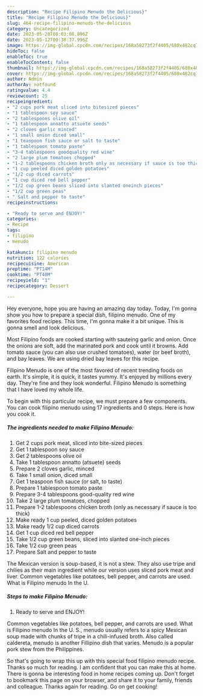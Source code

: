 ```yaml
---
description: "Recipe Filipino Menudo the Delicious}"
title: "Recipe Filipino Menudo the Delicious}"
slug: 464-recipe-filipino-menudo-the-delicious
category: Uncategorized
date: 2023-05-28T08:03:08.896Z
date: 2023-05-12T00:38:37.996Z
image: https://img-global.cpcdn.com/recipes/168a58273f2f4405/680x482cq70/filipino-menudo-recipe-main-photo.jpg
hideToc: false
enableToc: true
enableTocContent: false
thumbnail: https://img-global.cpcdn.com/recipes/168a58273f2f4405/680x482cq70/filipino-menudo-recipe-main-photo.jpg
cover: https://img-global.cpcdn.com/recipes/168a58273f2f4405/680x482cq70/filipino-menudo-recipe-main-photo.jpg
author: Admin
authorAv: notfound
ratingvalue: 4.4
reviewcount: 25
recipeingredient:
- "2 cups pork meat sliced into bitesized pieces"
- "1 tablespoon soy sauce"
- "2 tablespoons olive oil"
- "1 tablespoon annatto atsuete seeds"
- "2 cloves garlic minced"
- "1 small onion diced small"
- "1 teaspoon fish sauce or salt to taste"
- "1 tablespoon tomato paste"
- "3-4 tablespoons goodquality red wine"
- "2 large plum tomatoes chopped"
- "1-2 tablespoons chicken broth only as necessary if sauce is too thick"
- "1 cup peeled diced golden potatoes"
- "1/2 cup diced carrots"
- "1 cup diced red bell pepper"
- "1/2 cup green beans sliced into slanted oneinch pieces"
- "1/2 cup green peas"
- " Salt and pepper to taste"
recipeinstructions:

- "Ready to serve and ENJOY!"
categories:
- Recipe
tags:
- filipino
- menudo

katakunci: filipino menudo 
nutrition: 122 calories
recipecuisine: American
preptime: "PT14M"
cooktime: "PT40M"
recipeyield: "1"
recipecategory: Dessert

---
```



Hey everyone, hope you are having an amazing day today. Today, I'm gonna show you how to prepare a special dish, filipino menudo. One of my favorites food recipes. This time, I'm gonna make it a bit unique. This is gonna smell and look delicious.

Most Filipino foods are cooked starting with sauteing garlic and onion. Once the onions are soft, add the marinated pork and cook until it browns. Add tomato sauce (you can also use crushed tomatoes), water (or beef broth), and bay leaves. We are using dried bay leaves for this recipe.

Filipino Menudo is one of the most favored of recent trending foods on earth. It's simple, it is quick, it tastes yummy. It's enjoyed by millions every day. They're fine and they look wonderful. Filipino Menudo is something that I have loved my whole life.


To begin with this particular recipe, we must prepare a few components. You can cook filipino menudo using 17 ingredients and 0 steps. Here is how you cook it.

<!--inarticleads1-->

##### The ingredients needed to make Filipino Menudo:

1. Get 2 cups pork meat, sliced into bite-sized pieces
1. Get 1 tablespoon soy sauce
1. Get 2 tablespoons olive oil
1. Take 1 tablespoon annatto (atsuete) seeds
1. Prepare 2 cloves garlic, minced
1. Take 1 small onion, diced small
1. Get 1 teaspoon fish sauce (or salt, to taste)
1. Prepare 1 tablespoon tomato paste
1. Prepare 3-4 tablespoons good-quality red wine
1. Take 2 large plum tomatoes, chopped
1. Prepare 1-2 tablespoons chicken broth (only as necessary if sauce is too thick)
1. Make ready 1 cup peeled, diced golden potatoes
1. Make ready 1/2 cup diced carrots
1. Get 1 cup diced red bell pepper
1. Take 1/2 cup green beans, sliced into slanted one-inch pieces
1. Take 1/2 cup green peas
1. Prepare  Salt and pepper to taste


The Mexican version is soup-based, it is not a stew. They also use tripe and chilies as their main ingredient while our version uses sliced pork meat and liver. Common vegetables like potatoes, bell pepper, and carrots are used. What is Filipino menudo In the U. 

<!--inarticleads2-->

##### Steps to make Filipino Menudo:


1. Ready to serve and ENJOY!

Common vegetables like potatoes, bell pepper, and carrots are used. What is Filipino menudo In the U. S., menudo usually refers to a spicy Mexican soup made with chunks of tripe in a chili-infused broth. Also called caldereta, menudo is another Fillipino dish that varies. Menudo is a popular pork stew from the Philippines. 

So that's going to wrap this up with this special food filipino menudo recipe. Thanks so much for reading. I am confident that you can make this at home. There is gonna be interesting food in home recipes coming up. Don't forget to bookmark this page on your browser, and share it to your family, friends and colleague. Thanks again for reading. Go on get cooking!
